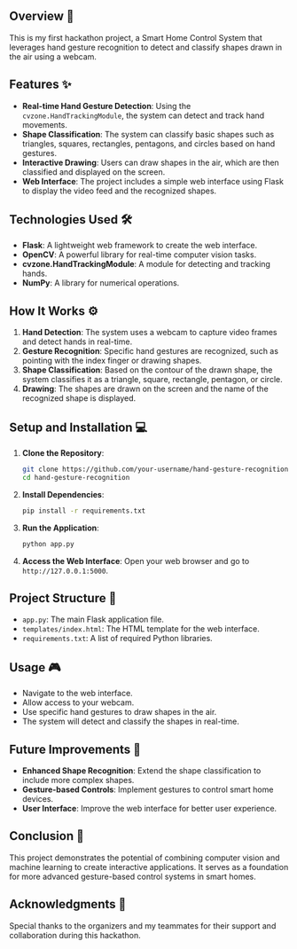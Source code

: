 
## **Overview** 📄

This is my first hackathon project, a Smart Home Control System that leverages hand gesture recognition to detect and classify shapes drawn in the air using a webcam.

## **Features** ✨

- **Real-time Hand Gesture Detection**: Using the `cvzone.HandTrackingModule`, the system can detect and track hand movements.
- **Shape Classification**: The system can classify basic shapes such as triangles, squares, rectangles, pentagons, and circles based on hand gestures.
- **Interactive Drawing**: Users can draw shapes in the air, which are then classified and displayed on the screen.
- **Web Interface**: The project includes a simple web interface using Flask to display the video feed and the recognized shapes.

## **Technologies Used** 🛠️

- **Flask**: A lightweight web framework to create the web interface.
- **OpenCV**: A powerful library for real-time computer vision tasks.
- **cvzone.HandTrackingModule**: A module for detecting and tracking hands.
- **NumPy**: A library for numerical operations.

## **How It Works** ⚙️

1. **Hand Detection**: The system uses a webcam to capture video frames and detect hands in real-time.
2. **Gesture Recognition**: Specific hand gestures are recognized, such as pointing with the index finger or drawing shapes.
3. **Shape Classification**: Based on the contour of the drawn shape, the system classifies it as a triangle, square, rectangle, pentagon, or circle.
4. **Drawing**: The shapes are drawn on the screen and the name of the recognized shape is displayed.

## **Setup and Installation** 💻

1. **Clone the Repository**:
    ```bash
    git clone https://github.com/your-username/hand-gesture-recognition.git
    cd hand-gesture-recognition
    ```

2. **Install Dependencies**:
    ```bash
    pip install -r requirements.txt
    ```

3. **Run the Application**:
    ```bash
    python app.py
    ```

4. **Access the Web Interface**:
    Open your web browser and go to `http://127.0.0.1:5000`.

## **Project Structure** 📁

- `app.py`: The main Flask application file.
- `templates/index.html`: The HTML template for the web interface.
- `requirements.txt`: A list of required Python libraries.

## **Usage** 🎮

- Navigate to the web interface.
- Allow access to your webcam.
- Use specific hand gestures to draw shapes in the air.
- The system will detect and classify the shapes in real-time.

## **Future Improvements** 🌟

- **Enhanced Shape Recognition**: Extend the shape classification to include more complex shapes.
- **Gesture-based Controls**: Implement gestures to control smart home devices.
- **User Interface**: Improve the web interface for better user experience.

## **Conclusion** 🏁

This project demonstrates the potential of combining computer vision and machine learning to create interactive applications. It serves as a foundation for more advanced gesture-based control systems in smart homes.

## **Acknowledgments** 🙏

Special thanks to the organizers and my teammates for their support and collaboration during this hackathon.
